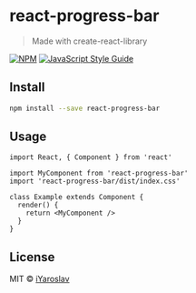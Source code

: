 # react-progress-bar

> Made with create-react-library

[![NPM](https://img.shields.io/npm/v/react-progress-bar.svg)](https://www.npmjs.com/package/react-progress-bar) [![JavaScript Style Guide](https://img.shields.io/badge/code_style-standard-brightgreen.svg)](https://standardjs.com)

## Install

```bash
npm install --save react-progress-bar
```

## Usage

```tsx
import React, { Component } from 'react'

import MyComponent from 'react-progress-bar'
import 'react-progress-bar/dist/index.css'

class Example extends Component {
  render() {
    return <MyComponent />
  }
}
```

## License

MIT © [iYaroslav](https://github.com/iYaroslav)
